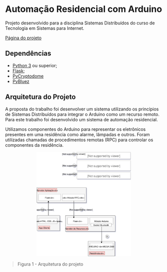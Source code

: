 # Automação Residencial com Arduino

Projeto desenvolvido para a disciplina Sistemas Distribuídos do curso de Tecnologia em Sistemas para Internet.

[Página do projeto](https://guilhermedomith.github.io/Automacao_Residencial/)


## Dependências
- [Python 3](https://www.python.org/) ou superior;
- [Flask](http://flask.pocoo.org/);
- [PyCryptodome](https://pypi.org/project/pycryptodome/)
- [PyBluez](https://github.com/karulis/pybluez)


## Arquitetura do Projeto

A proposta do trabalho foi desenvolver um sistema utilizando os princípios de Sistemas Distribuídos para integrar o Arduino como um recurso remoto. Para este trabalho foi desenvolvido um sistema de automação residencial.

Utilizamos componentes do Arduino para representar os eletrônicos presentes em uma residência como alarme, lâmpadas e outros. Foram utilizadas chamadas de procedimentos remotas (RPC) para controlar os componentes da residência.


<p align="center">
<img src="img/img01.svg" alt="Arquitetura do Projeto" width="60%">

> Figura 1 \- Arquitetura do projeto
</p>
